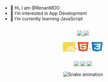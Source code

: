 - 👋 Hi, I am @RenanMDO
- 👀 I’m interested in App Development
- 🌱 I’m currently learning JavaScript

##

<div align="center">
  <a href="https://github.com/RenanMDO">
  <img height="180em" src="https://github-readme-stats.vercel.app/api?username=RenanMDO&show_icons=true&theme=vue&include_all_commits=true&count_private=true"/>
  <img height="180em" src="https://github-readme-stats.vercel.app/api/top-langs/?username=RenanMDO&layout=compact&langs_count=7&theme=vue"/>
</div>

<div align="center" style="display: inline_block"><br>
  <img align="center" alt="Renan-Js" height="30" width="40" src="https://raw.githubusercontent.com/devicons/devicon/master/icons/javascript/javascript-plain.svg">
  <img align="center" alt="Renan-HTML" height="30" width="40" src="https://raw.githubusercontent.com/devicons/devicon/master/icons/html5/html5-original.svg">
  <img align="center" alt="Renan-CSS" height="30" width="40" src="https://raw.githubusercontent.com/devicons/devicon/master/icons/css3/css3-original.svg">
</div>

  ##
<div align="center"> 
  <a href="https://www.instagram.com/renanzzed/" target="_blank"><img src="https://img.shields.io/badge/-Instagram-%23E4405F?style=for-the-badge&logo=instagram&logoColor=white" target="_blank"></a>
  <a href = "mailto:renan.montenegro.oliveira@gmail.com"><img src="https://img.shields.io/badge/-Gmail-%23333?style=for-the-badge&logo=gmail&logoColor=white" target="_blank"></a>
  <a href="https://www.linkedin.com/in/renanmdo/" target="_blank"><img src="https://img.shields.io/badge/-LinkedIn-%230077B5?style=for-the-badge&logo=linkedin&logoColor=white" target="_blank"></a> 
 
  ![Snake animation](https://github.com/RenanMDO/RenanMDO/blob/output/github-contribution-grid-snake.svg)
 
</div>
